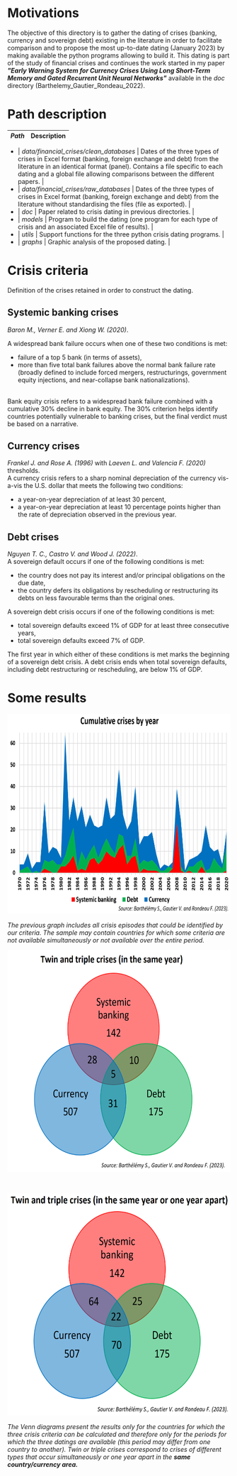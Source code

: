 # Motivations

The objective of this directory is to gather the dating of crises (banking, currency and sovereign debt) existing in the literature in order to facilitate comparison and to propose the most up-to-date dating (January 2023) by making available the python programs allowing to build it.
This dating is part of the study of financial crises and continues the work started in my paper ***"Early Warning System for Currency Crises Using Long Short-Term Memory and Gated Recurrent Unit Neural Networks"*** available in the *doc* directory (Barthelemy_Gautier_Rondeau_2022).



# Path description
| *Path* | Description |
|---|---|

- | *data/financial_crises/clean_databases* | Dates of the three types of crises in Excel format (banking, foreign exchange and debt) from the literature in an identical format (panel). Contains a file specific to each dating and a global file allowing comparisons between the different papers. | <br>
- | *data/financial_crises/raw_databases*   | Dates of the three types of crises in Excel format (banking, foreign exchange and debt) from the literature without standardising the files (file as exported).  |<br>
- | *doc*    | Paper related to crisis dating in previous directories. |<br>
- | *models* | Program to build the dating (one program for each type of crisis and an associated Excel file of results). |<br>
- | *utils*  | Support functions for the three python crisis dating programs. |<br>
- | *graphs* | Graphic analysis of the proposed dating. |<br>



# Crisis criteria
Definition of the crises retained in order to construct the dating.
<br>
## Systemic banking crises
*Baron M., Verner E. and Xiong W. (2020)*.

A widespread bank failure occurs when one of these two conditions is met:
- failure of a top 5 bank (in terms of assets),
- more than five total bank failures above the normal bank failure rate (broadly defined to include forced mergers, restructurings, government equity injections, and near-collapse bank nationalizations).
<br>
Bank equity crisis refers to a widespread bank failure combined with a cumulative 30% decline in bank equity. The 30% criterion helps identify countries potentially vulnerable to banking crises, but the final verdict must be based on a narrative.


## Currency crises
*Frankel J. and Rose A. (1996)* with *Laeven L. and Valencia F. (2020)* thresholds. 
<br>
A currency crisis refers to a sharp nominal depreciation of the currency vis-a-vis the U.S. dollar that meets the following two conditions:
-	a year-on-year depreciation of at least 30 percent,
-	a year-on-year depreciation at least 10 percentage points higher than the rate of depreciation observed in the previous year.


## Debt crises
*Nguyen T. C., Castro V. and Wood J. (2022)*.
<br>
 A sovereign default occurs if one of the following conditions is met:
- the country does not pay its interest and/or principal obligations on the due date,
- the country defers its obligations by rescheduling or restructuring its debts on less favourable terms than the original ones.


A sovereign debt crisis occurs if one of the following conditions is met:
- total sovereign defaults exceed 1% of GDP for at least three consecutive years, 
- total sovereign defaults exceed 7% of GDP. 


The first year in which either of these conditions is met marks the beginning of a sovereign debt crisis. A debt crisis ends when total sovereign defaults, including debt restructuring or rescheduling, are below 1% of GDP.

# Some results
<p align="center">
  <img width="600" height="450" src="graphs/BGR_cumulative_crises.PNG">
</p>

*The previous graph includes all crisis episodes that could be identified by our criteria. The sample may contain countries for which some criteria are not available simultaneously or not available over the entire period.*
<br>
<p align="center">
  <img width="550" height="500" src="graphs/BGR_twin_triple_same_year.PNG">
</p>
<br>
<p align="center">
  <img width="550" height="500" src="graphs/BGR_twin_triple_one_year_apart.PNG">
</p>

*The Venn diagrams present the results only for the countries for which the three crisis criteria can be calculated and therefore only for the periods for which the three datings are available (this period may differ from one country to another). Twin or triple crises correspond to crises of different types that occur simultaneously or one year apart in the **same country/currency area.***
